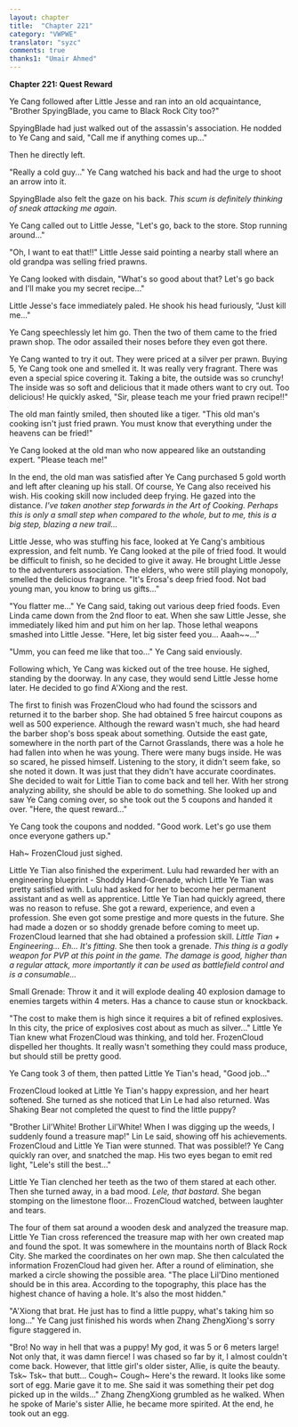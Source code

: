 ```yaml
---
layout: chapter
title:  "Chapter 221"
category: "VWPWE"
translator: "syzc"
comments: true
thanks1: "Umair Ahmed"
---
```


**Chapter 221: Quest Reward**

Ye Cang followed after Little Jesse and ran into an old acquaintance, "Brother SpyingBlade, you came to Black Rock City too?"

SpyingBlade had just walked out of the assassin's association. He nodded to Ye Cang and said, "Call me if anything comes up..."

Then he directly left.

"Really a cold guy..." Ye Cang watched his back and had the urge to shoot an arrow into it. 

SpyingBlade also felt the gaze on his back. *This scum is definitely thinking of sneak attacking me again.*

Ye Cang called out to Little Jesse, "Let's go, back to the store. Stop running around..."

"Oh, I want to eat that!!" Little Jesse said pointing a nearby stall where an old grandpa was selling fried prawns.

Ye Cang looked with disdain, "What's so good about that? Let's go back and I'll make you my secret recipe..."

Little Jesse's face immediately paled. He shook his head furiously, "Just kill me..."

Ye Cang speechlessly let him go. Then the two of them came to the fried prawn shop. The odor assailed their noses before they even got there.

Ye Cang wanted to try it out. They were priced at a silver per prawn. Buying 5, Ye Cang took one and smelled it. It was really very fragrant. There was even a special spice covering it. Taking a bite, the outside was so crunchy! The inside was so soft and delicious that it made others want to cry out. Too delicious! He quickly asked, "Sir, please teach me your fried prawn recipe!!"

The old man faintly smiled, then shouted like a tiger. "This old man's cooking isn't just fried prawn. You must know that everything under the heavens can be fried!"

Ye Cang looked at the old man who now appeared like an outstanding expert. "Please teach me!"

In the end, the old man was satisfied after Ye Cang purchased 5 gold worth and left after cleaning up his stall. Of course, Ye Cang also received his wish. His cooking skill now included deep frying. He gazed into the distance. *I've taken another step forwards in the Art of Cooking. Perhaps this is only a small step when compared to the whole, but to me, this is a big step, blazing a new trail...*

Little Jesse, who was stuffing his face, looked at Ye Cang's ambitious expression, and felt numb. Ye Cang looked at the pile of fried food. It would be difficult to finish, so he decided to give it away. He brought Little Jesse to the adventurers association. The elders, who were still playing monopoly, smelled the delicious fragrance. "It's Erosa's deep fried food. Not bad young man, you know to bring us gifts..."

"You flatter me..." Ye Cang said, taking out various deep fried foods. Even Linda came down from the 2nd floor to eat. When she saw Little Jesse, she immediately liked him and put him on her lap. Those lethal weapons smashed into Little Jesse. "Here, let big sister feed you... Aaah~~..."

"Umm, you can feed me like that too..." Ye Cang said enviously.

Following which, Ye Cang was kicked out of the tree house. He sighed, standing by the doorway. In any case, they would send Little Jesse home later. He decided to go find A'Xiong and the rest.

The first to finish was FrozenCloud who had found the scissors and returned it to the barber shop. She had obtained 5 free haircut coupons as well as 500 experience. Although the reward wasn't much, she had heard the barber shop's boss speak about something. Outside the east gate, somewhere in the north part of the Carnot Grasslands, there was a hole he had fallen into when he was young. There were many bugs inside. He was so scared, he pissed himself. Listening to the story, it didn't seem fake, so she noted it down. It was just that they didn't have accurate coordinates. She decided to wait for Little Tian to come back and tell her. With her strong analyzing ability, she should be able to do something. She looked up and saw Ye Cang coming over, so she took out the 5 coupons and handed it over. "Here, the quest reward..."

Ye Cang took the coupons and nodded. "Good work. Let's go use them once everyone gathers up."

Hah~ FrozenCloud just sighed.

Little Ye Tian also finished the experiment. Lulu had rewarded her with an engineering blueprint - Shoddy Hand-Grenade, which Little Ye Tian was pretty satisfied with. Lulu had asked for her to become her permanent assistant and as well as apprentice. Little Ye Tian had quickly agreed, there was no reason to refuse. She got a reward, experience, and even a profession. She even got some prestige and more quests in the future. She had made a dozen or so shoddy grenade before coming to meet up. FrozenCloud learned that she had obtained a profession skill. *Little Tian + Engineering... Eh... It's fitting.* She then took a grenade. *This thing is a godly weapon for PVP at this point in the game. The damage is good, higher than a regular attack, more importantly it can be used as battlefield control and is a consumable...*

Small Grenade: Throw it and it will explode dealing 40 explosion damage to enemies targets within 4 meters. Has a chance to cause stun or knockback.

"The cost to make them is high since it requires a bit of refined explosives. In this city, the price of explosives cost about as much as silver..." Little Ye Tian knew what FrozenCloud was thinking, and told her. FrozenCloud dispelled her thoughts. It really wasn't something they could mass produce, but should still be pretty good.

Ye Cang took 3 of them, then patted Little Ye Tian's head, "Good job..."

FrozenCloud looked at Little Ye Tian's happy expression, and her heart softened. She turned as she noticed that Lin Le had also returned. Was Shaking Bear not completed the quest to find the little puppy?

"Brother Lil'White! Brother Lil'White! When I was digging up the weeds, I suddenly found a treasure map!" Lin Le said, showing off his achievements. FrozenCloud and Little Ye Tian were stunned. That was possible!? Ye Cang quickly ran over, and snatched the map. His two eyes began to emit red light, "Lele's still the best..."

Little Ye Tian clenched her teeth as the two of them stared at each other. Then she turned away, in a bad mood. *Lele, that bastard.* She began stomping on the limestone floor... FrozenCloud watched, between laughter and tears.

The four of them sat around a wooden desk and analyzed the treasure map. Little Ye Tian cross referenced the treasure map with her own created map and found the spot. It was somewhere in the mountains north of Black Rock City. She marked the coordinates on her own map. She then calculated the information FrozenCloud had given her. After a round of elimination, she marked a circle showing the possible area. "The place Lil'Dino mentioned should be in this area. According to the topography, this place has the highest chance of having a hole. It's also the most hidden."

"A'Xiong that brat. He just has to find a little puppy, what's taking him so long..." Ye Cang just finished his words when Zhang ZhengXiong's sorry figure staggered in. 

"Bro! No way in hell that was a puppy! My god, it was 5 or 6 meters large! Not only that, it was damn fierce! I was chased so far by it, I almost couldn't come back. However, that little girl's older sister, Allie, is quite the beauty. Tsk~ Tsk~ that butt... Cough~ Cough~ Here's the reward. It looks like some sort of egg. Marie gave it to me. She said it was something their pet dog picked up in the wilds..." Zhang ZhengXiong grumbled as he walked. When he spoke of Marie's sister Allie, he became more spirited. At the end, he took out an egg.
